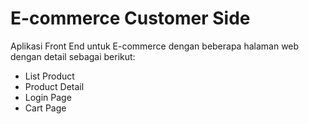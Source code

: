 # E-commerce Customer Side

Aplikasi Front End untuk E-commerce dengan beberapa halaman web dengan detail sebagai berikut:
- List Product
- Product Detail
- Login Page
- Cart Page 
